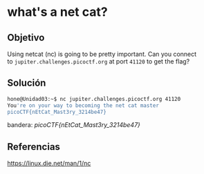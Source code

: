 # what's a net cat?

## Objetivo

Using netcat (nc) is going to be pretty important. Can you connect to `jupiter.challenges.picoctf.org` at port `41120` to get the flag?

## Solución

```bash
hone@Unidad03:~$ nc jupiter.challenges.picoctf.org 41120
You're on your way to becoming the net cat master
picoCTF{nEtCat_Mast3ry_3214be47}
```

bandera: *picoCTF{nEtCat_Mast3ry_3214be47}*

## Referencias

<https://linux.die.net/man/1/nc>
